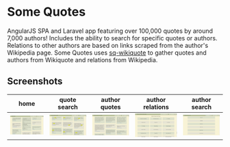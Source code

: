 # Some Quotes
AngularJS SPA and Laravel app featuring over 100,000 quotes by around 7,000 authors! Includes the ability to search for specific quotes or authors. Relations to other authors are based on links scraped from the author's Wikipedia page. Some Quotes uses [sq-wikiquote](https://www.github.com/01mu/sq-wikiquote) to gather quotes and authors from Wikiquote and relations from Wikipedia.
## Screenshots
| home | quote search | author quotes | author relations | author search |
| - | - | - | - | - |
| ![alt text](https://raw.githubusercontent.com/01mu/somequotes/master/screenshots/2.png "Logo Title Text 1") | ![alt text](https://raw.githubusercontent.com/01mu/somequotes/master/screenshots/1.png "Logo Title Text 1") | ![alt text](https://raw.githubusercontent.com/01mu/somequotes/master/screenshots/3.png "Logo Title Text 1") | ![alt text](https://raw.githubusercontent.com/01mu/somequotes/master/screenshots/4.png "Logo Title Text 1") | ![alt text](https://raw.githubusercontent.com/01mu/somequotes/master/screenshots/5.png "Logo Title Text 1")
